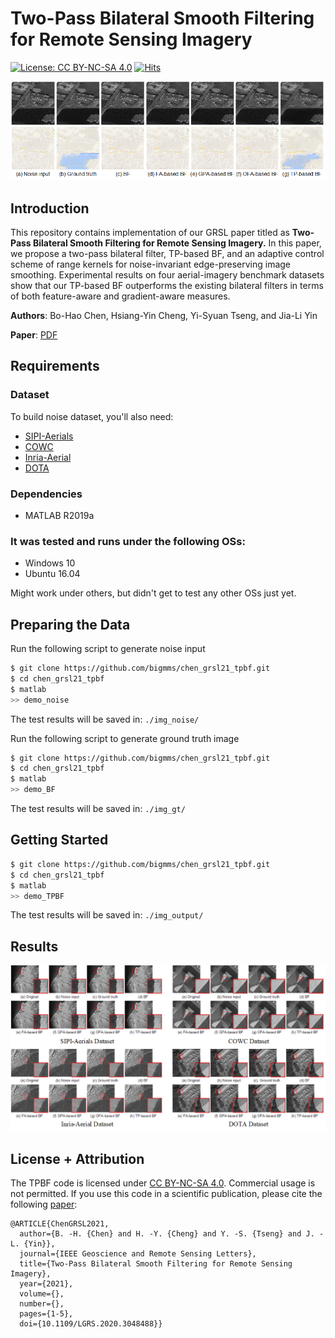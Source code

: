 # Two-Pass Bilateral Smooth Filtering for Remote Sensing Imagery

[![License: CC BY-NC-SA 4.0](https://img.shields.io/badge/License-CC%20BY--NC--SA%204.0-lightgrey.svg?style=flat-square)](https://creativecommons.org/licenses/by-nc-sa/4.0/)
[![Hits](https://hits.seeyoufarm.com/api/count/incr/badge.svg?url=https%3A%2F%2Fgithub.com%2Fbigmms%2Fchen_grsl21_tpbf&count_bg=%233D46C8&title_bg=%23555555&icon=&icon_color=%23E7E7E7&title=views&edge_flat=false)](https://hits.seeyoufarm.com)

![framework](./docs/pix2pix.png)

## Introduction
This repository contains implementation of our GRSL paper titled as __Two-Pass Bilateral Smooth Filtering for Remote Sensing Imagery.__ In this paper, we propose a two-pass bilateral filter, TP-based BF, and an adaptive control scheme of range kernels for noise-invariant edge-preserving image smoothing. Experimental results on four aerial-imagery benchmark datasets show that our TP-based BF outperforms the existing bilateral filters in terms of both feature-aware and gradient-aware measures.

**Authors**: Bo-Hao Chen, Hsiang-Yin Cheng, Yi-Syuan Tseng, and Jia-Li Yin

**Paper**: [PDF](https://ieeexplore.ieee.org/document/9325516)

## Requirements
### Dataset
To build noise dataset, you'll also need:
* [SIPI-Aerials](http://sipi.usc.edu/database/database.php)
* [COWC](https://gdo152.llnl.gov/cowc/)
* [Inria-Aerial](https://project.inria.fr/aerialimagelabeling/)
* [DOTA](https://captain-whu.github.io/DOTA/dataset.html)

### Dependencies
* MATLAB R2019a

### It was tested and runs under the following OSs:
* Windows 10
* Ubuntu 16.04

Might work under others, but didn't get to test any other OSs just yet.

## Preparing the Data
Run the following script to generate noise input
```bash
$ git clone https://github.com/bigmms/chen_grsl21_tpbf.git
$ cd chen_grsl21_tpbf
$ matlab
>> demo_noise
```
The test results will be saved in: `./img_noise/`

Run the following script to generate ground truth image
```bash
$ git clone https://github.com/bigmms/chen_grsl21_tpbf.git
$ cd chen_grsl21_tpbf
$ matlab
>> demo_BF
```
The test results will be saved in: `./img_gt/`

## Getting Started
```bash
$ git clone https://github.com/bigmms/chen_grsl21_tpbf.git
$ cd chen_grsl21_tpbf
$ matlab
>> demo_TPBF
```
The test results will be saved in: `./img_output/`

## Results
![](./docs/results.png)

## License + Attribution
The TPBF code is licensed under [CC BY-NC-SA 4.0](https://creativecommons.org/licenses/by-nc-sa/4.0/). Commercial usage is not permitted. If you use this code in a scientific publication, please cite the following [paper](https://ieeexplore.ieee.org/document/9325516):
```
@ARTICLE{ChenGRSL2021,
  author={B. -H. {Chen} and H. -Y. {Cheng} and Y. -S. {Tseng} and J. -L. {Yin}},
  journal={IEEE Geoscience and Remote Sensing Letters}, 
  title={Two-Pass Bilateral Smooth Filtering for Remote Sensing Imagery}, 
  year={2021},
  volume={},
  number={},
  pages={1-5},
  doi={10.1109/LGRS.2020.3048488}}
```
